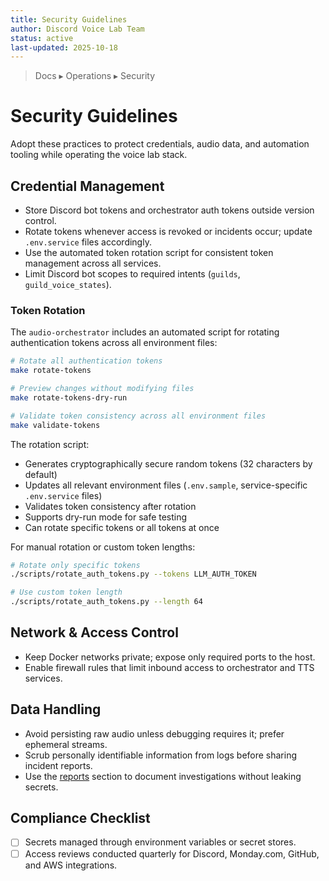 ```yaml
---
title: Security Guidelines
author: Discord Voice Lab Team
status: active
last-updated: 2025-10-18
---
```


<!-- markdownlint-disable-next-line MD041 -->
> Docs ▸ Operations ▸ Security

# Security Guidelines

Adopt these practices to protect credentials, audio data, and automation tooling while operating the
voice lab stack.

## Credential Management

-  Store Discord bot tokens and orchestrator auth tokens outside version control.
-  Rotate tokens whenever access is revoked or incidents occur; update `.env.service` files accordingly.
-  Use the automated token rotation script for consistent token management across all services.
-  Limit Discord bot scopes to required intents (`guilds`, `guild_voice_states`).

### Token Rotation

The `audio-orchestrator` includes an automated script for rotating authentication tokens across all environment files:

```bash
# Rotate all authentication tokens
make rotate-tokens

# Preview changes without modifying files
make rotate-tokens-dry-run

# Validate token consistency across all environment files
make validate-tokens
```

The rotation script:

-  Generates cryptographically secure random tokens (32 characters by default)
-  Updates all relevant environment files (`.env.sample`, service-specific `.env.service` files)
-  Validates token consistency after rotation
-  Supports dry-run mode for safe testing
-  Can rotate specific tokens or all tokens at once

For manual rotation or custom token lengths:

```bash
# Rotate only specific tokens
./scripts/rotate_auth_tokens.py --tokens LLM_AUTH_TOKEN

# Use custom token length
./scripts/rotate_auth_tokens.py --length 64
```

## Network & Access Control

-  Keep Docker networks private; expose only required ports to the host.
-  Enable firewall rules that limit inbound access to orchestrator and TTS services.

## Data Handling

-  Avoid persisting raw audio unless debugging requires it; prefer ephemeral streams.
-  Scrub personally identifiable information from logs before sharing incident reports.
-  Use the [reports](../reports/README.md) section to document investigations without leaking secrets.

## Compliance Checklist

-  [ ] Secrets managed through environment variables or secret stores.
-  [ ] Access reviews conducted quarterly for Discord, Monday.com, GitHub, and AWS integrations.
